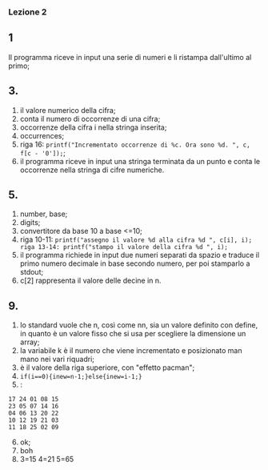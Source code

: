 ### Lezione 2


## 1
Il programma riceve in input una serie di numeri e li ristampa dall'ultimo al primo;


## 3.
1. il valore numerico della cifra;
2. conta il numero di occorrenze di una cifra;
3. occorrenze della cifra i nella stringa inserita;
4. occurrences;
5. riga 16: `printf("Incrementato occorrenze di %c. Ora sono %d.
", c, f[c - '0']);`;
6. il programma riceve in input una stringa terminata da un punto e conta le occorrenze nella stringa di cifre numeriche.


## 5.
1. number, base;
2. digits;
3. convertitore da base 10 a base <=10;
4. riga 10-11: `printf("assegno il valore %d alla cifra %d
", c[i], i); riga 13-14: printf("stampo il valore della cifra %d
", i);`
5. il programma richiede in input due numeri separati da spazio e traduce il primo numero decimale in base secondo numero, per poi stamparlo a stdout;
6. c[2] rappresenta il valore delle decine in n.


## 9. 
1. lo standard vuole che n, così come nn, sia un valore definito con define, in quanto è un valore fisso che si usa per scegliere la dimensione un array;
2. la variabile k è il numero che viene incrementato e posizionato man mano nei vari riquadri;
3. è il valore della riga superiore, con "effetto pacman";
4. `if(i==0){inew=n-1;}else{inew=i-1;}`
5. :
```
17 24 01 08 15
23 05 07 14 16
04 06 13 20 22
10 12 19 21 03
11 18 25 02 09
```
6. ok;
7. boh
8. 3=15 4=21 5=65
